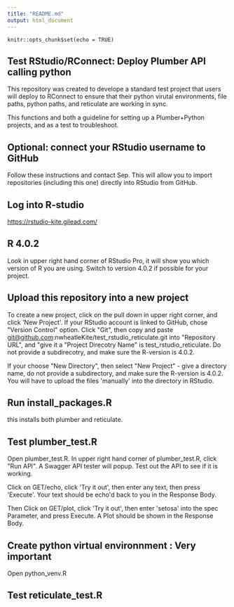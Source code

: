 ```yaml
---
title: "README.md"
output: html_document
---
```


```{r setup, include=FALSE}
knitr::opts_chunk$set(echo = TRUE)
```

## Test RStudio/RConnect: Deploy Plumber API calling python
This repository was created to develope a standard test project that users will deploy to RConnect to ensure that their python virutal environments, file paths, python paths, and reticulate are working in sync.

This functions and both a guideline for setting up a Plumber+Python projects, and as a test to troubleshoot.

## Optional: connect your RStudio username to GitHub
Follow these instructions and contact Sep. This will allow you to import repositories (including this one) directly into RStudio from GitHub.

## Log into R-studio
https://rstudio-kite.gilead.com/

## R 4.0.2
Look in upper right hand corner of RStudio Pro, it will show you which version of R you are using. Switch to version 4.0.2 if possible for your project.

## Upload this repository into a new project
To create a new project, click on the pull down in upper right corner, and click 'New Project'. 
If your RStudio account is linked to GitHub, chose "Version Control" option. Click "Git", then copy and paste git@github.com:nwheatleKite/test_rstudio_reticulate.git into "Repository URL", and "give it a "Project Direcotry Name" is test_rstudio_reticulate. Do not provide a subdirecotry, and make sure the R-version is 4.0.2.

If your choose "New Directory", then select "New Project" - give a directory name, do not provide a subdirectory, and make sure the R-version is 4.0.2. You will have to upload the files 'manually' into the directory in RStudio.

## Run install_packages.R 
this installs both plumber and reticulate.

## Test plumber_test.R
Open plumber_test.R. In upper right hand corner of plumber_test.R, click "Run API". A Swagger API tester will popup. Test out the API to see if it is working. 

Click on GET/echo, click 'Try it out', then enter any text, then press 'Execute'. Your text should be echo'd back to you in the Response Body. 

Then Click on GET/plot, click 'Try it out', then enter 'setosa' into the spec Parameter, and press Execute. A Plot should be shown in the Response Body. 


## Create python virtual environnment : Very important
Open python_venv.R


## Test reticulate_test.R

